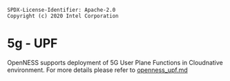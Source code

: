 ```text
SPDX-License-Identifier: Apache-2.0
Copyright (c) 2020 Intel Corporation
```

# 5g - UPF


OpenNESS supports deployment of 5G User Plane Functions in Cloudnative environment. For more details please refer to [openness_upf.md](https://github.com/smart-edge-open/specs/blob/master/doc/reference-architectures/core-network/openness_upf.md)
